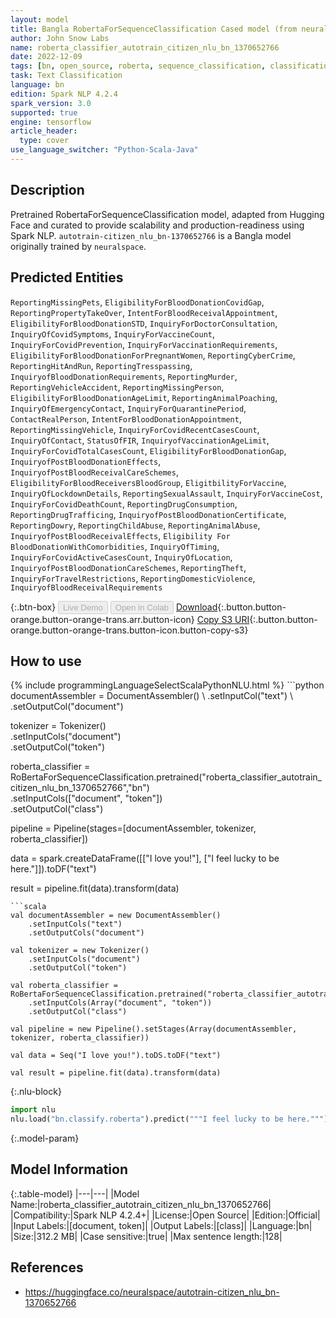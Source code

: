 ```yaml
---
layout: model
title: Bangla RobertaForSequenceClassification Cased model (from neuralspace)
author: John Snow Labs
name: roberta_classifier_autotrain_citizen_nlu_bn_1370652766
date: 2022-12-09
tags: [bn, open_source, roberta, sequence_classification, classification, tensorflow]
task: Text Classification
language: bn
edition: Spark NLP 4.2.4
spark_version: 3.0
supported: true
engine: tensorflow
article_header:
  type: cover
use_language_switcher: "Python-Scala-Java"
---
```


## Description

Pretrained RobertaForSequenceClassification model, adapted from Hugging Face and curated to provide scalability and production-readiness using Spark NLP. `autotrain-citizen_nlu_bn-1370652766` is a Bangla model originally trained by `neuralspace`.

## Predicted Entities

`ReportingMissingPets`, `EligibilityForBloodDonationCovidGap`, `ReportingPropertyTakeOver`, `IntentForBloodReceivalAppointment`, `EligibilityForBloodDonationSTD`, `InquiryForDoctorConsultation`, `InquiryOfCovidSymptoms`, `InquiryForVaccineCount`, `InquiryForCovidPrevention`, `InquiryForVaccinationRequirements`, `EligibilityForBloodDonationForPregnantWomen`, `ReportingCyberCrime`, `ReportingHitAndRun`, `ReportingTresspassing`, `InquiryofBloodDonationRequirements`, `ReportingMurder`, `ReportingVehicleAccident`, `ReportingMissingPerson`, `EligibilityForBloodDonationAgeLimit`, `ReportingAnimalPoaching`, `InquiryOfEmergencyContact`, `InquiryForQuarantinePeriod`, `ContactRealPerson`, `IntentForBloodDonationAppointment`, `ReportingMissingVehicle`, `InquiryForCovidRecentCasesCount`, `InquiryOfContact`, `StatusOfFIR`, `InquiryofVaccinationAgeLimit`, `InquiryForCovidTotalCasesCount`, `EligibilityForBloodDonationGap`, `InquiryofPostBloodDonationEffects`, `InquiryofPostBloodReceivalCareSchemes`, `EligibilityForBloodReceiversBloodGroup`, `EligitbilityForVaccine`, `InquiryOfLockdownDetails`, `ReportingSexualAssault`, `InquiryForVaccineCost`, `InquiryForCovidDeathCount`, `ReportingDrugConsumption`, `ReportingDrugTrafficing`, `InquiryofPostBloodDonationCertificate`, `ReportingDowry`, `ReportingChildAbuse`, `ReportingAnimalAbuse`, `InquiryofPostBloodReceivalEffects`, `Eligibility For BloodDonationWithComorbidities`, `InquiryOfTiming`, `InquiryForCovidActiveCasesCount`, `InquiryOfLocation`, `InquiryofPostBloodDonationCareSchemes`, `ReportingTheft`, `InquiryForTravelRestrictions`, `ReportingDomesticViolence`, `InquiryofBloodReceivalRequirements`

{:.btn-box}
<button class="button button-orange" disabled>Live Demo</button>
<button class="button button-orange" disabled>Open in Colab</button>
[Download](https://s3.amazonaws.com/auxdata.johnsnowlabs.com/public/models/roberta_classifier_autotrain_citizen_nlu_bn_1370652766_bn_4.2.4_3.0_1670623640434.zip){:.button.button-orange.button-orange-trans.arr.button-icon}
[Copy S3 URI](s3://auxdata.johnsnowlabs.com/public/models/roberta_classifier_autotrain_citizen_nlu_bn_1370652766_bn_4.2.4_3.0_1670623640434.zip){:.button.button-orange.button-orange-trans.button-icon.button-copy-s3}

## How to use



<div class="tabs-box" markdown="1">
{% include programmingLanguageSelectScalaPythonNLU.html %}
```python
documentAssembler = DocumentAssembler() \
    .setInputCol("text") \
    .setOutputCol("document")

tokenizer = Tokenizer() \
    .setInputCols("document") \
    .setOutputCol("token")

roberta_classifier = RoBertaForSequenceClassification.pretrained("roberta_classifier_autotrain_citizen_nlu_bn_1370652766","bn") \
    .setInputCols(["document", "token"]) \
    .setOutputCol("class")

pipeline = Pipeline(stages=[documentAssembler, tokenizer, roberta_classifier])

data = spark.createDataFrame([["I love you!"], ["I feel lucky to be here."]]).toDF("text")

result = pipeline.fit(data).transform(data)
```
```scala
val documentAssembler = new DocumentAssembler()
    .setInputCols("text")
    .setOutputCols("document")

val tokenizer = new Tokenizer()
    .setInputCols("document")
    .setOutputCol("token")

val roberta_classifier = RoBertaForSequenceClassification.pretrained("roberta_classifier_autotrain_citizen_nlu_bn_1370652766","bn")
    .setInputCols(Array("document", "token"))
    .setOutputCol("class")

val pipeline = new Pipeline().setStages(Array(documentAssembler, tokenizer, roberta_classifier))

val data = Seq("I love you!").toDS.toDF("text")

val result = pipeline.fit(data).transform(data)
```


{:.nlu-block}
```python
import nlu
nlu.load("bn.classify.roberta").predict("""I feel lucky to be here.""")
```

</div>

{:.model-param}
## Model Information

{:.table-model}
|---|---|
|Model Name:|roberta_classifier_autotrain_citizen_nlu_bn_1370652766|
|Compatibility:|Spark NLP 4.2.4+|
|License:|Open Source|
|Edition:|Official|
|Input Labels:|[document, token]|
|Output Labels:|[class]|
|Language:|bn|
|Size:|312.2 MB|
|Case sensitive:|true|
|Max sentence length:|128|

## References

- https://huggingface.co/neuralspace/autotrain-citizen_nlu_bn-1370652766